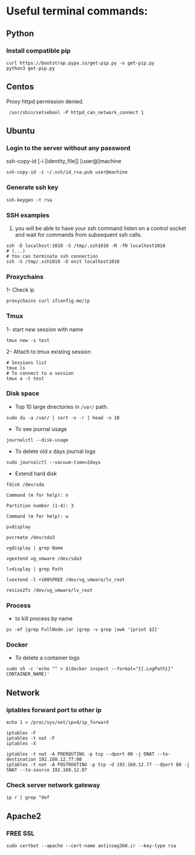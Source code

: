 # Useful terminal commands:

## Python

### Install compatible pip 
```
curl https://bootstrap.pypa.io/get-pip.py -o get-pip.py
python3 get-pip.py
```

## Centos
Proxy httpd permission denied.

```  /usr/sbin/setsebool -P httpd_can_network_connect 1 ```



## Ubuntu

### Login to the server without any password
ssh-copy-id [-i [identity_file]] [user@]machine

``` ssh-copy-id -i ~/.ssh/id_rsa.pub user@machine ```

### Generate ssh key

``` ssh-keygen -t rsa ```

### SSH examples

1. you will be able to have your ssh command listen on a control socket and wait for commands from subsequent ssh calls.
```
ssh -D localhost:1010 -S /tmp/.ssh1010 -M -fN localhost1010
# (...)
# You can terminate ssh connection
ssh -S /tmp/.ssh1010 -O exit localhost1010

```
### Proxychains
1- Check ip
 ````
 proxychains curl ifconfig.me/ip
 ````

### Tmux

1- start new session with name
```
tmux new -s test
```

2- Attach to tmux existing session
```
# Sessions list
tmux ls
# To connect to a session
tmux a -t test
```

### Disk space
- Top 10 large directories in `/var/` path.
```
sudo du -a /var/ | sort -n -r | head -n 10
```

- To see journal usage
```
journalctl --disk-usage
```
- To delete old x days journal logs
```
sudo journalctl --vacuum-time=2days
```
- Extend hard disk
```
fdisk /dev/sda

Command (m for help): n

Partition number (1-4): 3

Command (m for help): w
```
```
pvdisplay

pvcreate /dev/sda3
```
```
vgdisplay | grep Name

vgextend vg_vmware /dev/sda3
```
```
lvdisplay | grep Path

lvextend -l +100%FREE /dev/vg_vmware/lv_root

resize2fs /dev/vg_vmware/lv_root 
```


### Process
- to kill process by name
```
ps -ef |grep FullNode.jar |grep -v grep |awk '{print $2}'
```
### Docker
- To delete a container logs
```
sudo sh -c 'echo "" > $(docker inspect --format="{{.LogPath}}" CONTAINER_NAME)'
```

## Network

### iptables forward port to other ip
```
echo 1 > /proc/sys/net/ipv4/ip_forward

iptables -F
iptables -t nat -F
iptables -X

iptables -t nat -A PREROUTING -p tcp --dport 80 -j DNAT --to-destination 192.168.12.77:80
iptables -t nat -A POSTROUTING -p tcp -d 192.168.12.77 --dport 80 -j SNAT --to-source 192.168.12.87
```


### Check server network gateway
``` ip r | grep ^def ```

## Apache2

### FREE SSL

``` sudo certbot --apache --cert-name anticoag360.ir --key-type rsa ```
